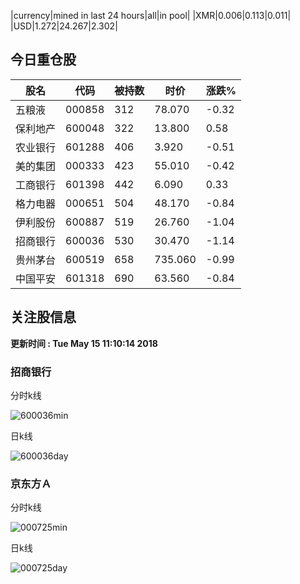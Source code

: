 |currency|mined in last 24 hours|all|in pool|
|XMR|0.006|0.113|0.011|
|USD|1.272|24.267|2.302|

## 今日重仓股 

|股名|代码|被持数|时价|涨跌%|
|---|---|---|---|---|
|五粮液|000858|312|78.070|-0.32|
|保利地产|600048|322|13.800|0.58|
|农业银行|601288|406|3.920|-0.51|
|美的集团|000333|423|55.010|-0.42|
|工商银行|601398|442|6.090|0.33|
|格力电器|000651|504|48.170|-0.84|
|伊利股份|600887|519|26.760|-1.04|
|招商银行|600036|530|30.470|-1.14|
|贵州茅台|600519|658|735.060|-0.99|
|中国平安|601318|690|63.560|-0.84|

## 关注股信息
**更新时间 : Tue May 15 11:10:14 2018**
### 招商银行 
分时k线

![600036min](http://image.sinajs.cn/newchart/min/n/sh600036.gif)

日k线

![600036day](http://image.sinajs.cn/newchart/daily/n/sh600036.gif)

### 京东方Ａ 
分时k线

![000725min](http://image.sinajs.cn/newchart/min/n/sz000725.gif)

日k线

![000725day](http://image.sinajs.cn/newchart/daily/n/sz000725.gif)

